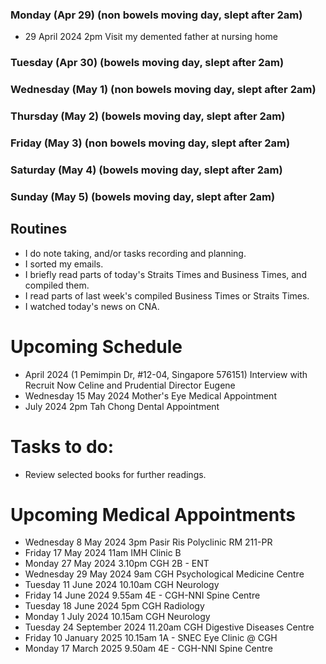 ### Monday (Apr 29) (non bowels moving day, slept after 2am)
- 29 April 2024 2pm Visit my demented father at nursing home


### Tuesday (Apr 30) (bowels moving day, slept after 2am)


### Wednesday (May 1) (non bowels moving day, slept after 2am)


### Thursday (May 2) (bowels moving day, slept after 2am)


### Friday (May 3) (non bowels moving day, slept after 2am)


### Saturday (May 4) (bowels moving day, slept after 2am)


### Sunday (May 5) (bowels moving day, slept after 2am)



## Routines
- I do note taking, and/or tasks recording and planning.
- I sorted my emails.
- I briefly read parts of today's Straits Times and Business Times, and compiled them.
- I read parts of last week's compiled Business Times or Straits Times.
- I watched today's news on CNA.

# Upcoming Schedule
- April 2024 (1 Pemimpin Dr, #12-04, Singapore 576151) Interview with Recruit Now Celine and Prudential Director Eugene
- Wednesday 15 May 2024 Mother's Eye Medical Appointment
- July 2024 2pm Tah Chong Dental Appointment

# Tasks to do:
- Review selected books for further readings.

# Upcoming Medical Appointments
- Wednesday 8 May 2024 3pm Pasir Ris Polyclinic RM 211-PR
- Friday 17 May 2024 11am IMH Clinic B
- Monday 27 May 2024 3.10pm CGH 2B - ENT
- Wednesday 29 May 2024 9am CGH Psychological Medicine Centre
- Tuesday 11 June 2024 10.10am CGH Neurology
- Friday 14 June 2024 9.55am 4E - CGH-NNI Spine Centre
- Tuesday 18 June 2024 5pm CGH Radiology
- Monday 1 July 2024 10.15am CGH Neurology
- Tuesday 24 September 2024 11.20am CGH Digestive Diseases Centre
- Friday 10 January 2025 10.15am 1A - SNEC Eye Clinic @ CGH
- Monday 17 March 2025 9.50am 4E - CGH-NNI Spine Centre

